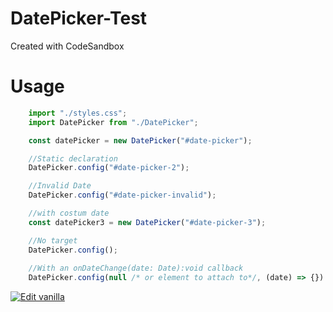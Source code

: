 # DatePicker-Test
Created with CodeSandbox

# Usage
```typescript
    import "./styles.css";
    import DatePicker from "./DatePicker";

    const datePicker = new DatePicker("#date-picker");

    //Static declaration
    DatePicker.config("#date-picker-2");

    //Invalid Date
    DatePicker.config("#date-picker-invalid");

    //with costum date
    const datePicker3 = new DatePicker("#date-picker-3");

    //No target
    DatePicker.config();
    
    //With an onDateChange(date: Date):void callback
    DatePicker.config(null /* or element to attach to*/, (date) => {})
```
[![Edit vanilla](https://codesandbox.io/static/img/play-codesandbox.svg)](https://codesandbox.io/s/github/t1amat9409/DatePicker-Test/tree/master/?fontsize=14&hidenavigation=1&theme=dark)
